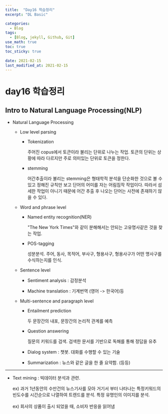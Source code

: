 ```yaml
---
title:  "Day16 학습정리"
excerpt: "DL Basic"

categories:
  - Blog
tags:
  - [Blog, jekyll, Github, Git]
use_math: true
toc: true
toc_sticky: true
 
date: 2021-02-15
last_modified_at: 2021-02-15
---
```


# day16 학습정리

## Intro to Natural Language Processing(NLP)

* Natural Language Processing

    * Low level parsing 

        * Tokenization 

            주어진 copus에서 토큰이라 불리는 단위로 나누는 작업. 토큰의 단위는 상황에 따라 다르지만 주로 의미있는 단위로 토큰을 정한다.

        * stemming 

            어간추출이라 불리는 stemming은 형태학적 분석을 단순화한 것으로 볼 수있고 정해진 규칙만 보고 단어의 어미를 자는 어림짐작 작업이다. 따라서 섬세한 작업이 아니기 때문에 어간 추출 후 나오는 단어는 사전에 존재하기 않을 수 있다.

    * Word and phrase level

        * Named entity recognition(NER)

            "The New York Times"와 같이 분해해서는 안되는 고유명사같은 것을 찾는 작업.

        * POS-tagging 

            성분분석. 주어, 동사, 목적어, 부사구, 형용사구, 형용사구가 어떤 명사구를 수식하는지를 인식.

    * Sentence level

        * Sentiment analysis : 감정분석

        * Machine translation : 기계번역 (영어 -> 한국어)등

    * Multi-sentence and paragraph level

        * Entailment prediction

            두 문장간의 내포, 문장간의 논리적 관계를 예측

        * Question answering 

            질문의 키워드를 검색. 검색한 문서를 기반으로 독해를 통해 정답을 유추

        * Dialog system : 챗봇. 대화를 수행할 수 있는 기술

        * Summarization : 뉴스와 같은 글을 한 줄 요약함. (등등)


---

* Text mining : 빅데이터 분석과 관련. 

    ex) 과거 1년동안의 수만건의 뉴스기사를 모아 거기서 부터 나타나는 특정키워드의 빈도수를 시간순으로 나열하여 트렌드를 분석. 특정 유명인의 이미지를 분석.<br/>
    <br/>
    ex) 회사의 상품이 출시 되었을 때, 소비자 반응을 읽어냄

    
